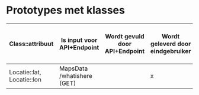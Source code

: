 # Prototypes met klasses

| Class::attribuut           | Is input voor API+Endpoint | Wordt gevuld door API+Endpoint | Wordt geleverd door eindgebruiker | Moet worden opgeslagen in de applicatie |
| -------------------------- | -------------------------- | ------------------------------ | --------------------------------- | --------------------------------------- |
| Locatie::lat, Locatie::lon | MapsData /whatishere (GET) |                                | x                                 |                                         |
